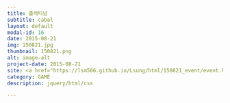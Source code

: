 ```yaml
---
title: 플레티넘
subtitle: cabal
layout: default
modal-id: 16
date: 2015-08-21
img: 150821.jpg
thumbnail: 150821.png
alt: image-alt
project-date: 2015-08-21
site: <a href="https://lsm506.github.io/Lsung/html/150821_event/event.html" target="_blank">Go</a>
category: GAME
description: jquery/html/css

---
```

